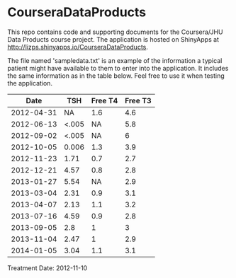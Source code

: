 CourseraDataProducts
====================

This repo contains code and supporting documents for the Coursera/JHU Data Products course project. The application is hosted on ShinyApps at http://lizps.shinyapps.io/CourseraDataProducts.

The file named 'sampledata.txt' is an example of the information a typical patient might have available to them to enter into the application. It includes the same information as in the table below. Feel free to use it when testing the application.

<html>
</head>
<body>
<table id="styled-table" summary="Patient Sample Data">
    <thead>
    	<tr>
        	<th scope="col">Date</th>
		<th scope="col">TSH</th>
		<th scope="col">Free T4</th>
		<th scope="col">Free T3</th>
        </tr>
    </thead>
    <tbody>
<tr>
    <td>2012-04-31</td>
    <td>NA</td>
    <td>1.6</td>
    <td>4.6</td>
  </tr>
  <tr>
    <td>2012-06-13</td>
    <td>&lt;.005</td>
    <td>NA</td>
    <td>5.8</td>
  </tr>
  <tr>
    <td>2012-09-02</td>
    <td>&lt;.005</td>
    <td>NA</td>
    <td>6</td>
  </tr>
  <tr>
    <td>2012-10-05</td>
    <td>0.006</td>
    <td>1.3</td>
    <td>3.9</td>
  </tr>
  <tr>
    <td>2012-11-23</td>
    <td>1.71</td>
    <td>0.7</td>
    <td>2.7</td>
  </tr>
  <tr>
    <td>2012-12-21</td>
    <td>4.57</td>
    <td>0.8</td>
    <td>2.8</td>
  </tr>
  <tr>
    <td>2013-01-27</td>
    <td>5.54</td>
    <td>NA</td>
    <td>2.9</td>
  </tr>
  <tr>
    <td>2013-03-04</td>
    <td>2.31</td>
    <td>0.9</td>
    <td>3.1</td>
  </tr>
  <tr>
    <td>2013-04-07</td>
    <td>2.13</td>
    <td>1.1</td>
    <td>3.2</td>
  </tr>
  <tr>
    <td>2013-07-16</td>
    <td>4.59</td>
    <td>0.9</td>
    <td>2.8</td>
  </tr>
  <tr>
    <td>2013-09-05</td>
    <td>2.8</td>
    <td>1</td>
    <td>3</td>
  </tr>
  <tr>
    <td>2013-11-04</td>
    <td>2.47</td>
    <td>1</td>
    <td>2.9</td>
  </tr>
  <tr>
    <td>2014-01-05</td>
    <td>3.04</td>
    <td>1.1</td>
    <td>3.1</td>
  </tr>
    </tbody>
</table>
</body>
</html>

Treatment Date: 2012-11-10
